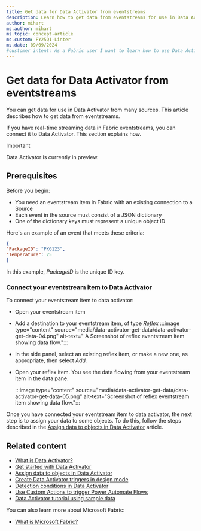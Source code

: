 ```yaml
---
title: Get data for Data Activator from eventstreams
description: Learn how to get data from eventstreams for use in Data Activator and integrate it into your applications.
author: mihart
ms.author: mihart
ms.topic: concept-article
ms.custom: FY25Q1-Linter
ms.date: 09/09/2024
#customer intent: As a Fabric user I want to learn how to use Data Activator to get data from eventstreams.
---
```


# Get data for Data Activator from eventstreams

You can get data for use in Data Activator from many sources. This article describes how to get data from eventstreams.

If you have real-time streaming data in Fabric eventstreams, you can connect it to Data Activator. This section explains how.

> [!IMPORTANT]
> Data Activator is currently in preview.

## Prerequisites

Before you begin:

* You need an eventstream item in Fabric with an existing connection to a Source
* Each event in the source must consist of a JSON dictionary
* One of the dictionary keys must represent a unique object ID

Here's an example of an event that meets these criteria:

```json
{
"PackageID": "PKG123",
"Temperature": 25
}
```

In this example, *PackageID* is the unique ID key.

### Connect your eventstream item to Data Activator

To connect your eventstream item to data activator:

* Open your eventstream item
* Add a destination to your eventstream item, of type *Reflex*
:::image type="content" source="media/data-activator-get-data/data-activator-get-data-04.png" alt-text=" A Screenshot of reflex eventstream item showing data flow.":::
* In the side panel, select an existing reflex item, or make a new one, as appropriate, then select *Add.*
* Open your reflex item. You see the data flowing from your eventstream item in the data pane.
  
    :::image type="content" source="media/data-activator-get-data/data-activator-get-data-05.png" alt-text="Screenshot of reflex eventstream item showing data flow.":::

Once you have connected your eventstream item to data activator, the next step is to assign your data to some objects. To do this, follow the steps described in the [Assign data to objects in Data Activator](data-activator-assign-data-objects.md) article.

## Related content

* [What is Data Activator?](data-activator-introduction.md)
* [Get started with Data Activator](data-activator-get-started.md)
* [Assign data to objects in Data Activator](data-activator-assign-data-objects.md)
* [Create Data Activator triggers in design mode](data-activator-create-triggers-design-mode.md)
* [Detection conditions in Data Activator](data-activator-detection-conditions.md)
* [Use Custom Actions to trigger Power Automate Flows](data-activator-trigger-power-automate-flows.md)
* [Data Activator tutorial using sample data](data-activator-tutorial.md)

You can also learn more about Microsoft Fabric:

* [What is Microsoft Fabric?](../get-started/microsoft-fabric-overview.md)
